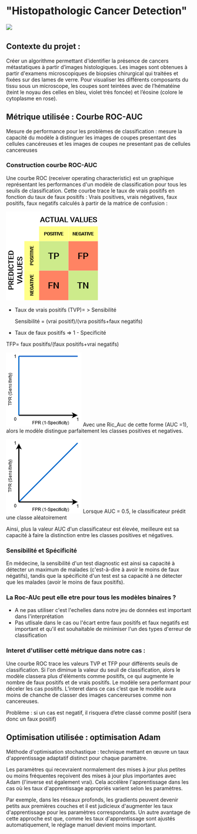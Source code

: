 # "Histopathologic Cancer Detection"

![](header.png)

## Contexte du projet : 
Créer un  algorithme permettant d'identifier la présence de  cancers métastatiques à partir d’images histologiques.
Les images sont obtenues à partir  d'examens microscopiques de biopsies chirurgical qui traitées et fixées sur des lames de verre. Pour visualiser les différents composants du tissu sous un microscope, les coupes sont teintées avec de l’hématéine (teint le noyau des celles en bleu, violet très foncée) et l’éosine (colore le cytoplasme en rose).

## Métrique utilisée : Courbe ROC-AUC
Mesure de performance pour les problèmes de classification : mesure la capacité du modèle à distinguer les images de coupes presentant des cellules cancéreuses et les images de coupes ne presentant pas de cellules cancereuses 

### Construction courbe ROC-AUC

Une courbe ROC (receiver operating characteristic) est un graphique représentant les performances d'un modèle de classification pour tous les seuils de classification. Cette courbe trace le taux de vrais positifs en fonction du taux de faux positifs :
Vrais positives, vrais négatives, faux positifs, faux negatifs calculés à partir de la matrice de confusion :

![](matrice_confusion.png)

* Taux de vrais positifs (TVP)= > Sensibilité

  Sensibilité = (vrai positif)/(vra positifs+faux negatifs)
  
*	Taux de faux positifs => 1 - Specificité

  TFP= faux positifs/(faux positifs+vrai negatifs)
  
![](roc_auc1.png)
Avec une Ric_Auc de cette forme (AUC =1), alors le modèle distingue parfaitement les classes positives et negatives.

![](roc_auc2.png)
Lorsque AUC = 0.5, le classificateur prédit une classe aléatoirement 

Ainsi, plus la valeur AUC d'un classificateur est élevée, meilleure est sa capacité à faire la distinction entre les classes positives et négatives.

### Sensibilité et Spécificité

En médecine, la sensibilité d'un test diagnostic est ainsi sa capacité à détecter un maximum de malades (c'est-à-dire à avoir le moins de faux négatifs), tandis que la spécificité d'un test est sa capacité à ne détecter que les malades (avoir le moins de faux positifs).

### La Roc-AUc peut elle etre pour tous les modèles binaires ?

* A ne pas utiliser c'est l'echelles dans notre jeu de données est important dans l'interprétation
* Pas utlisale dans le cas ou l'écart entre faux positifs et faux negatifs est important et qu'il est souhaitable de minimiser l'un des types d'erreur de classification


### Interet d'utiliser cetté métrique dans notre cas : 

Une courbe ROC trace les valeurs TVP et TFP pour différents seuils de classification. Si l'on diminue la valeur du seuil de classification, alors le modèle classera plus d'éléments comme positifs, ce qui augmente le nombre de faux positifs et de vrais positifs. Le modèle sera performant pour déceler les cas positifs. L’interet dans ce cas c’est que le modèle aura moins de chanche de classer des images cancereurses comme non cancereuses.

Problème : si un cas est negatif, il risquera d’etre classé comme positif (sera donc  un faux positif) 


## Optimisation utilisée : optimisation Adam 

Méthode d'optimisation stochastique : technique mettant en œuvre un taux d'apprentissage adaptatif distinct pour chaque paramètre.

Les paramètres qui recevraient normalement des mises à jour plus petites ou moins fréquentes reçoivent des mises à jour plus importantes avec Adam (l'inverse est également vrai). Cela accélère l'apprentissage dans les cas où les taux d'apprentissage appropriés varient selon les paramètres. 

Par exemple, dans les réseaux profonds, les gradients peuvent devenir petits aux premières couches et il est judicieux d'augmenter les taux d'apprentissage pour les paramètres correspondants. Un autre avantage de cette approche est que, comme les taux d'apprentissage sont ajustés automatiquement, le réglage manuel devient moins important. 




